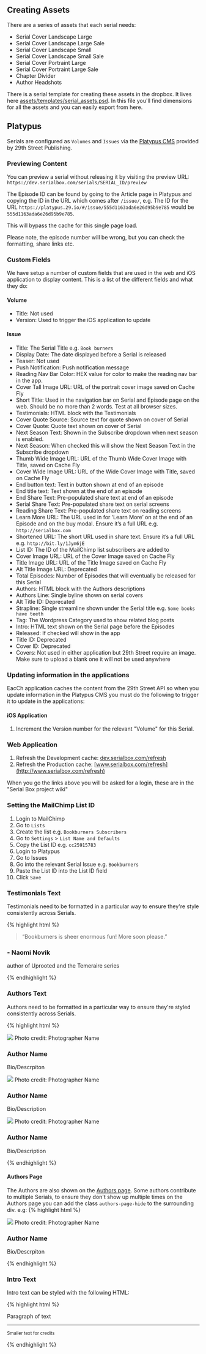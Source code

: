 ## Creating Assets

There are a series of assets that each serial needs:

+ Serial Cover Landscape Large
+ Serial Cover Landscape Large Sale
+ Serial Cover Landscape Small
+ Serial Cover Landscape Small Sale
+ Serial Cover Portraint Large
+ Serial Cover Portraint Large Sale
+ Chapter Divider
+ Author Headshots

There is a serial template for creating these assets in the dropbox. It lives here [assets/templates/serial_assets.psd](https://www.dropbox.com/s/oxlxz1jilrqlmpv/serial_assets.psd?dl=0). In this file you'll find dimensions for all the assets and you can easily export from here. 

## Platypus

Serials are configured as `Volumes` and `Issues` via the [Platypus CMS](https://platypus.29.io/) provided by 29th Street Publishing.
  

### Previewing Content
You can preview a serial without releasing it by visiting the preview URL: `https://dev.serialbox.com/serials/SERIAL_ID/preview`
 
The Episode ID can be found by going to the Article page in Platypus and copying the ID in the URL which comes after `/issue/`, e.g. The ID for the URL `https://platypus.29.io/#/issue/555d1163ada6e26d95b9e785` would be `555d1163ada6e26d95b9e785`.
 
This will bypass the cache for this single page load.
 
Please note, the episode number will be wrong, but you can check the formatting, share links etc.

### Custom Fields

We have setup a number of custom fields that are used in the web and iOS application to display content. This is a list of the different fields and what they do:

#### Volume
+ Title: Not used
+ Version: Used to trigger the iOS application to update

#### Issue
+ Title: The Serial Title e.g. `Book burners`
+ Display Date: The date displayed before a Serial is released
+ Teaser: Not used
+ Push Notification: Push notification message
+ Reading Nav Bar Color: HEX value for color to make the reading nav bar in the app.
+ Cover Tall Image URL: URL of the portrait cover image saved on Cache Fly
+ Short Title: Used in the navigation bar on Serial and Episode page on the web. Should be no more than 2 words. Test at all browser sizes.
+ Testimonials: HTML block with the Testimonials
+ Cover Quote Source: Source text for quote shown on cover of Serial
+ Cover Quote: Quote text shown on cover of Serial
+ Next Season Text: Shown in the Subscribe dropdown when next season is enabled.
+ Next Season: When checked this will show the Next Season Text in the Subscribe dropdown
+ Thumb Wide Image URL: URL of the Thumb Wide Cover Image with Title, saved on Cache Fly
+ Cover Wide Image URL: URL of the Wide Cover Image with Title, saved on Cache Fly
+ End button text: Text in button shown at end of an episode
+ End title text: Text shown at the end of an episode
+ End Share Text: Pre-populated share text at end of an episode
+ Serial Share Text: Pre-populated share text on serial screens
+ Reading Share Text: Pre-populated share text on reading screens
+ Learn More URL: The URL used in for ‘Learn More’ on at the end of an Episode and on the buy modal. Ensure it’s a full URL e.g. `http://serialbox.com`
+ Shortened URL: The short URL used in share text. Ensure it’s a full URL e.g. `http://bit.ly/1Jym6jE`
+ List ID: The ID of the MailChimp list subscribers are added to
+ Cover Image URL: URL of the Cover Image saved on Cache Fly
+ Title Image URL: URL of the Title Image saved on Cache Fly
+ Alt Title Image URL: Deprecated
+ Total Episodes: Number of Episodes that will eventually be released for this Serial
+ Authors: HTML block with the Authors descriptions
+ Authors Line: Single byline shown on serial covers
+ Alt Title ID: Deprecated
+ Strapline: Single streamline shown under the Serial title e.g. `Some books have teeth`
+ Tag: The Wordpress Category used to show related blog posts
+ Intro: HTML text shown on the Serial page before the Episodes
+ Released: If checked will show in the app
+ Title ID: Deprecated
+ Cover ID: Deprecated
+ Covers: Not used in either application but 29th Street require an image. Make sure to upload a blank one it will not be used anywhere

### Updating information in the applications

EacCh application caches the content from the 29th Street API so when you update information in the Platypus CMS you must do the following to trigger it to update in the applications:

#### iOS Application
1. Increment the Version number for the relevant "Volume" for this Serial.

### Web Application
1. Refresh the Development cache: [dev.serialbox.com/refresh](http://dev.serialbox.com/refresh)
2. Refresh the Production cache: [www.serialbox.com/refresh](http://www.serialbox.com/refresh)

When you go the links above you will be asked for a login, these are in the "Serial Box project wiki"

### Setting the MailChimp List ID

1. Login to MailChimp
2. Go to `Lists`
3. Create the list e.g. `Bookburners Subscribers`
4. Go to `Settings` > `List Name and Defaults`
5. Copy the List ID e.g. `cc25915783`
6. Login to Platypus
7. Go to Issues
8. Go into the relevant Serial Issue e.g. `Bookburners`
9. Paste the List ID into the List ID field
10. Click `Save`

### Testimonials Text

Testimonials need to be formatted in a particular way to ensure they're style consistently across Serials.


{% highlight html %}
<div> <blockquote>“Bookburners is sheer enormous fun! More soon please.”­</blockquote><h3>- Naomi Novik</h3><p>author of Uprooted and the Temeraire series</p></div>
{% endhighlight %}

### Authors Text

Authors need to be formatted in a particular way to ensure they're styled consistently across Serials.

{% highlight html %}
<div>
  <div class="img">
    <img src="http://serialbox.cachefly.net/bookburners/authors/headshot_goldstone.jpg">
    Photo credit: Photographer Name
  </div>
  <h3>Author Name</h3>
  <p>Bio/Descrpiton</p>
</div>

<div>
  <div class="img">
    <img src="http://serialbox.cachefly.net/bookburners/authors/headshot_goldstone.jpg">
    Photo credit: Photographer Name
  </div>
  <h3>Author Name</h3>
  <p>Bio/Description</p>
</div>

<div>
  <div class="img">
    <img src="http://serialbox.cachefly.net/bookburners/authors/headshot_goldstone.jpg">
    Photo credit: Photographer Name
  </div>
  <h3>Author Name</h3>
  <p>Bio/Description</p>
</div>
{% endhighlight %}

#### Authors Page

The Authors are also shown on the [Authors page](http://www.serialbox.com/authors). Some authors contribute to multiple Serials, to ensure they don't show up multiple times on the Authors page you can add the class `authors-page-hide` to the surrounding div. e.g:
{% highlight html %}
<div class="authors-page-hide">
  <div class="img">
    <img src="http://serialbox.cachefly.net/bookburners/authors/headshot_goldstone.jpg">
    Photo credit: Photographer Name
  </div>
  <h3>Author Name</h3>
  <p>Bio/Descrpiton</p>
</div>
{% endhighlight %}


### Intro Text

Intro text can be styled with the following HTML:

{% highlight html %}
<p>Paragraph of text</p>
<hr>
<p><small>Smaller text for credits</small></p>
{% endhighlight %}
